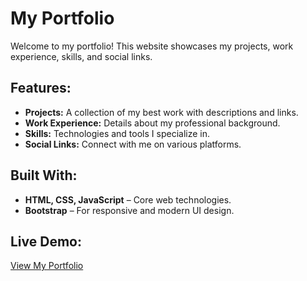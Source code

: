 # My Portfolio

Welcome to my portfolio! This website showcases my projects, work experience, skills, and social links.

## Features:
- **Projects:** A collection of my best work with descriptions and links.
- **Work Experience:** Details about my professional background.
- **Skills:** Technologies and tools I specialize in.
- **Social Links:** Connect with me on various platforms.

## Built With:
- **HTML, CSS, JavaScript** – Core web technologies.
- **Bootstrap** – For responsive and modern UI design.

## Live Demo:
[View My Portfolio](https://gavinfishy.github.io/GavinsPortfolio/)



